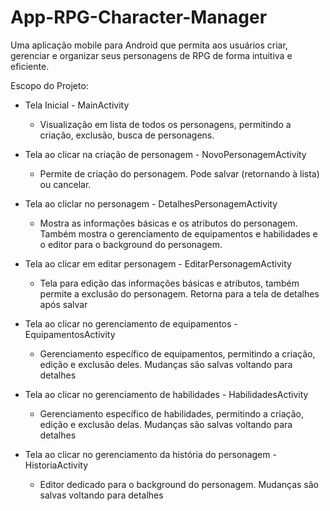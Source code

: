 # App-RPG-Character-Manager
Uma aplicação mobile para Android que permita aos usuários criar, gerenciar e organizar seus personagens de RPG de forma intuitiva e eficiente.

Escopo do Projeto:
- Tela Inicial - MainActivity
  - Visualização em lista de todos os personagens, permitindo a criação, exclusão, busca de personagens.
 
- Tela ao clicar na criação de personagem - NovoPersonagemActivity
   - Permite de criação do personagem. Pode salvar (retornando à lista) ou cancelar.

- Tela ao cliclar no personagem - DetalhesPersonagemActivity
  - Mostra as informações básicas e os atributos do personagem. Também mostra o gerenciamento de equipamentos e habilidades e o editor para o background do personagem.

- Tela ao clicar em editar personagem - EditarPersonagemActivity
   - Tela para edição das informações básicas e atributos, também permite a exclusão do personagem. Retorna para a tela de detalhes após salvar

- Tela ao clicar no gerenciamento de equipamentos - EquipamentosActivity
  - Gerenciamento específico de equipamentos, permitindo a criação, edição e exclusão deles. Mudanças são salvas voltando para detalhes
 
- Tela ao clicar no gerenciamento de habilidades - HabilidadesActivity
  - Gerenciamento específico de habilidades, permitindo a criação, edição e exclusão delas. Mudanças são salvas voltando para detalhes
 
- Tela ao clicar no gerenciamento da história do personagem - HistoriaActivity
  - Editor dedicado para o background do personagem. Mudanças são salvas voltando para detalhes

